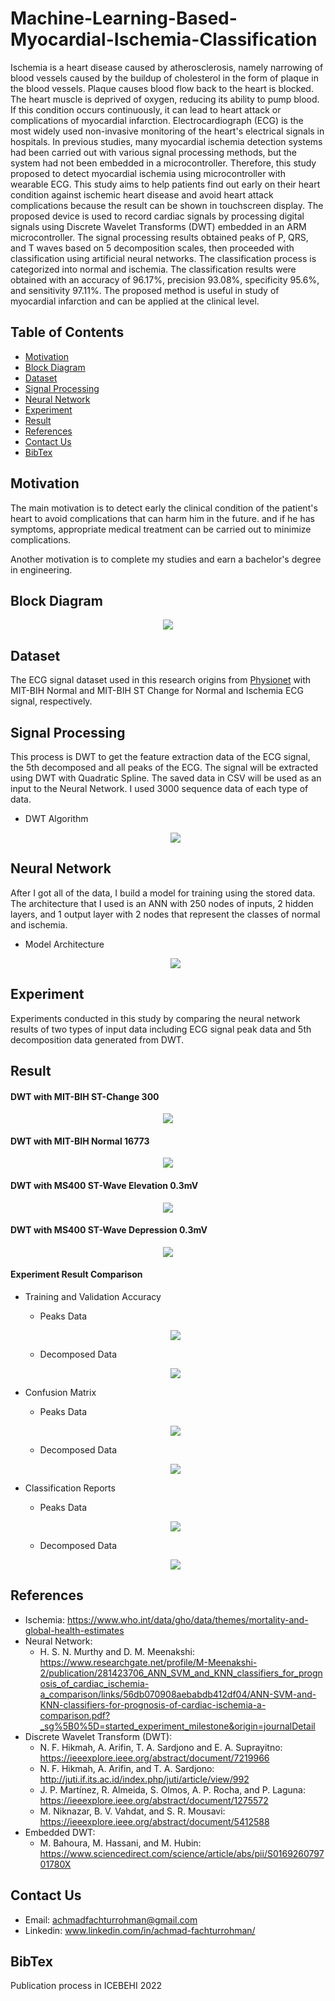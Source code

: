 # Machine-Learning-Based-Myocardial-Ischemia-Classification
Ischemia is a heart disease caused by atherosclerosis, namely narrowing of blood vessels caused by the buildup of cholesterol in the form of plaque in the blood vessels. Plaque causes blood flow back to the heart is blocked. The heart muscle is deprived of oxygen, reducing its ability to pump blood. If this condition occurs continuously, it can lead to heart attack or complications of myocardial infarction. Electrocardiograph (ECG) is the most widely used non-invasive monitoring of the heart's electrical signals in hospitals. In previous studies, many myocardial ischemia detection systems had been carried out with various signal processing methods, but the system had not been embedded in a microcontroller. Therefore, this study proposed to detect myocardial ischemia using microcontroller with wearable ECG. This study aims to help patients find out early on their heart condition against ischemic heart disease and avoid heart attack complications because the result can be shown in touchscreen display. The proposed device is used to record cardiac signals by processing digital signals using Discrete Wavelet Transforms (DWT) embedded in an ARM microcontroller. The signal processing results obtained peaks of P, QRS, and T waves based on 5 decomposition scales, then proceeded with classification using artificial neural networks. The classification process is categorized into normal and ischemia. The classification results were obtained with an accuracy of 96.17%, precision 93.08%, specificity 95.6%, and sensitivity 97.11%. The proposed method is useful in study of myocardial infarction and can be applied at the clinical level.

## Table of Contents
- [Motivation](#section-1)
- [Block Diagram](#section-2)
- [Dataset](#section-3)
- [Signal Processing](#section-4)
- [Neural Network](#section-5)
- [Experiment](#section-6)
- [Result](#section-7)
- [References](#section-8)
- [Contact Us](#section-9)
- [BibTex](#section-1-1)

## Motivation
The main motivation is to detect early the clinical condition of the patient's heart to avoid complications that can harm him in the future. and if he has symptoms, appropriate medical treatment can be carried out to minimize complications.

Another motivation is to complete my studies and earn a bachelor's degree in engineering.

## Block Diagram
<p align="center">
<img src="https://user-images.githubusercontent.com/80017569/233285719-ac1f8f8e-5451-49ce-ac4d-a8e29d38f741.PNG">
</p>

## Dataset
The ECG signal dataset used in this research origins from [Physionet](https://archive.physionet.org/cgi-bin/atm/ATM) with MIT-BIH Normal and MIT-BIH ST Change for Normal and Ischemia ECG signal, respectively. 

## Signal Processing
This process is DWT to get the feature extraction data of the ECG signal, the 5th decomposed and all peaks of the ECG. The signal will be extracted using DWT with Quadratic Spline. The saved data in CSV will be used as an input to the Neural Network. I used 3000 sequence data of each type of data.
- DWT Algorithm
	<p align="center">
  	<img src="https://user-images.githubusercontent.com/80017569/233288995-9c20791a-8b55-4ee7-b898-f01c40146d3f.jpg">
	</p>
		
## Neural Network
After I got all of the data, I build a model for training using the stored data. The architecture that I used is an ANN with 250 nodes of inputs, 2 hidden layers, and 1 output layer with 2 nodes that represent the classes of normal and ischemia.
- Model Architecture
   	<p align="center">
  	<img src="https://user-images.githubusercontent.com/80017569/233289348-37af1815-a8c5-4951-86f4-7da743a39220.jpg">
	</p>
	
## Experiment
Experiments conducted in this study by comparing the neural network results of two types of input data including ECG signal peak data and 5th decomposition data generated from DWT.

## Result
#### DWT with MIT-BIH ST-Change 300
<p align="center">
<img src="https://user-images.githubusercontent.com/80017569/233286363-5b631c35-23e3-4faf-8bb4-74230216ce05.PNG">
</p>

#### DWT with MIT-BIH Normal 16773
<p align="center">
<img src="https://user-images.githubusercontent.com/80017569/233287213-e0459f58-fdbd-4078-9d4d-7dd0e1119330.PNG">
</p>

#### DWT with MS400 ST-Wave Elevation 0.3mV
<p align="center">
<img src="https://user-images.githubusercontent.com/80017569/233287500-3bc7c8f5-62b2-498e-8ac7-549c3a3ef5de.PNG">
</p>

#### DWT with MS400 ST-Wave Depression 0.3mV
<p align="center">
<img src="https://user-images.githubusercontent.com/80017569/233287616-e63c7801-33a0-4e35-bcb3-f55fbbbeb84e.PNG">
</p>

#### Experiment Result Comparison
- Training and Validation Accuracy
	- Peaks Data
	<p align="center">
	<img src="https://user-images.githubusercontent.com/80017569/233293461-c01efb5e-d250-479e-a3f0-b0206524b5ef.jpg">
	</p>
	
	- Decomposed Data
	<p align="center">
	<img src="https://user-images.githubusercontent.com/80017569/233294887-ea408fc6-3ae6-4c55-a094-39c2a88fafa4.jpg">
	</p>
	
- Confusion Matrix
	- Peaks Data	
	<p align="center">
	<img src="https://user-images.githubusercontent.com/80017569/233293797-e332389f-9d8e-4a83-889b-a40e56eab181.jpg">
	</p>
	
	- Decomposed Data
	<p align="center">
	<img src="https://user-images.githubusercontent.com/80017569/233294943-6534a20c-d3c1-4ef4-bff8-879e5dc20ddb.jpg">
	</p>
	
- Classification Reports
	- Peaks Data
	<p align="center">
	<img src="https://user-images.githubusercontent.com/80017569/233294191-1c2fc20c-ff28-4d99-b5d8-28e9512b198c.jpg">
	</p>
		
	- Decomposed Data
	<p align="center">
	<img src="https://user-images.githubusercontent.com/80017569/233295002-41816058-e96a-40ce-8a70-559576c40257.jpg">
	</p>

## References
-	Ischemia: https://www.who.int/data/gho/data/themes/mortality-and-global-health-estimates
-	Neural Network: 
	-	H. S. N. Murthy and D. M. Meenakshi: https://www.researchgate.net/profile/M-Meenakshi-2/publication/281423706_ANN_SVM_and_KNN_classifiers_for_prognosis_of_cardiac_ischemia-a_comparison/links/56db070908aebabdb412df04/ANN-SVM-and-KNN-classifiers-for-prognosis-of-cardiac-ischemia-a-comparison.pdf?_sg%5B0%5D=started_experiment_milestone&origin=journalDetail
-	Discrete Wavelet Transform (DWT):
	- 	N. F. Hikmah, A. Arifin, T. A. Sardjono and E. A. Suprayitno: https://ieeexplore.ieee.org/abstract/document/7219966
	-	N. F. Hikmah, A. Arifin, and T. A. Sardjono: http://juti.if.its.ac.id/index.php/juti/article/view/992
	-	J. P. Martínez, R. Almeida, S. Olmos, A. P. Rocha, and P. Laguna: https://ieeexplore.ieee.org/abstract/document/1275572 
	-	M. Niknazar, B. V. Vahdat, and S. R. Mousavi: https://ieeexplore.ieee.org/abstract/document/5412588
-	Embedded DWT: 
	-	M. Bahoura, M. Hassani, and M. Hubin: https://www.sciencedirect.com/science/article/abs/pii/S016926079701780X 	

## Contact Us
-	Email: achmadfachturrohman@gmail.com
-	Linkedin: www.linkedin.com/in/achmad-fachturrohman/

## BibTex
Publication process in ICEBEHI 2022




